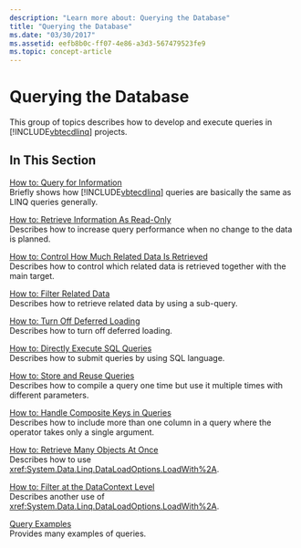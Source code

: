 ```yaml
---
description: "Learn more about: Querying the Database"
title: "Querying the Database"
ms.date: "03/30/2017"
ms.assetid: eefb8b0c-ff07-4e86-a3d3-567479523fe9
ms.topic: concept-article
---
```

# Querying the Database

This group of topics describes how to develop and execute queries in [!INCLUDE[vbtecdlinq](../../../../../../includes/vbtecdlinq-md.md)] projects.  
  
## In This Section  

 [How to: Query for Information](how-to-query-for-information.md)  
 Briefly shows how [!INCLUDE[vbtecdlinq](../../../../../../includes/vbtecdlinq-md.md)] queries are basically the same as LINQ queries generally.  
  
 [How to: Retrieve Information As Read-Only](how-to-retrieve-information-as-read-only.md)  
 Describes how to increase query performance when no change to the data is planned.  
  
 [How to: Control How Much Related Data Is Retrieved](how-to-control-how-much-related-data-is-retrieved.md)  
 Describes how to control which related data is retrieved together with the main target.  
  
 [How to: Filter Related Data](how-to-filter-related-data.md)  
 Describes how to retrieve related data by using a sub-query.  
  
 [How to: Turn Off Deferred Loading](how-to-turn-off-deferred-loading.md)  
 Describes how to turn off deferred loading.  
  
 [How to: Directly Execute SQL Queries](how-to-directly-execute-sql-queries.md)  
 Describes how to submit queries by using SQL language.  
  
 [How to: Store and Reuse Queries](how-to-store-and-reuse-queries.md)  
 Describes how to compile a query one time but use it multiple times with different parameters.  
  
 [How to: Handle Composite Keys in Queries](how-to-handle-composite-keys-in-queries.md)  
 Describes how to include more than one column in a query where the operator takes only a single argument.  
  
 [How to: Retrieve Many Objects At Once](how-to-retrieve-many-objects-at-once.md)  
 Describes how to use <xref:System.Data.Linq.DataLoadOptions.LoadWith%2A>.  
  
 [How to: Filter at the DataContext Level](how-to-filter-at-the-datacontext-level.md)  
 Describes another use of <xref:System.Data.Linq.DataLoadOptions.LoadWith%2A>.  
  
 [Query Examples](query-examples.md)  
 Provides many examples of queries.
